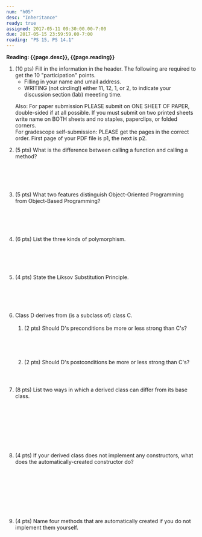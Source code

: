 ```yaml
---
num: "h05"
desc: "Inheritance"
ready: true
assigned: 2017-05-11 09:30:00.00-7:00
due: 2017-05-15 23:59:59.00-7:00
reading: "PS 15, PS 14.1"
---
```

 
 <div style='display:none'>
https://ucsb-cs32-s17.github.io/hwk/h05/
</div>

<b>Reading: {{page.desc}},  {{page.reading}}</b>
 
<ol start="1">

<li>(10 pts) Fill in the information in the header. The following are required to get the 10 "participation" points.
    <ul>
    <li>Filling in your name and umail address.<br /></li>
    <li>WRITING (not circling!) either 11, 12, 1, or 2, to indicate your discussion section (lab) meeeting time.<br /></li>
    </ul>
    <p>Also: For paper submission PLEASE submit on ONE SHEET OF PAPER, double-sided if at all possible. If you must submit  on two printed sheets write name on BOTH sheets and no staples, paperclips, or folded corners.<br />
    For gradescope self-submission: PLEASE get the pages in the correct order. First page of your PDF file is p1, the next is p2.</p>
 </li> 

 <li style='margin-bottom:6em;'>(5 pts) What is the difference between calling a function and calling a method?
 </li>
 
 
  <li style='margin-bottom:6em;'>(5 pts) What two features distinguish Object-Oriented Programming from Object-Based Programming?
 </li>

  <li style='margin-bottom:6em;'>(6 pts) List the three kinds of polymorphism.</li>
  
  
  <li style='margin-bottom:6em;'>(4 pts) State the Liksov Substitution Principle.</li>
  
  
  
<div class="pagebreak"></div>


  <li>Class D derives from (is a subclass of) class C. 
  <ol>
    <li style='margin-bottom:4em;'>(2 pts) Should D's preconditions be more or less strong than C's?</li>
    <li style='margin-bottom:4em;'>(2 pts) Should D's postconditions be more or less strong than C's?</li>
  </ol>
  </li>

  <li style='margin-bottom:10em;'>(8 pts) List two ways in which a derived class can differ from its base class.</li>

  <li style='margin-bottom:10em;'>(4 pts) If your derived class does not implement any constructors, what does the automatically-created constructor do?</li>


  <li style='margin-bottom:10em;'>(4 pts) Name four methods that are automatically created if you do not implement them yourself.</li>

</ol>
